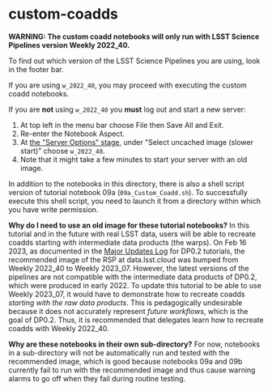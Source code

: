 # custom-coadds

**WARNING:
The custom coadd notebooks will only run with LSST Science Pipelines version Weekly 2022_40.**

To find out which version of the LSST Science Pipelines you are using, look in the footer bar.

If you are using `w_2022_40`, you may proceed with executing the custom coadd notebooks.

If you are **not** using `w_2022_40` you **must** log out and start a new server:
 1. At top left in the menu bar choose File then Save All and Exit.
 2. Re-enter the Notebook Aspect.
 3. At <a href="https://dp0-2.lsst.io/data-access-analysis-tools/nb-intro.html#how-to-log-in-navigate-and-log-out-of-jupyterlab">the "Server Options" stage</a>, under "Select uncached image (slower start)" choose `w_2022_40`.
 4. Note that it might take a few minutes to start your server with an old image.

In addition to the notebooks in this directory, there is also a shell script version of tutorial notebook 09a (`09a_Custom_Coadd.sh`). To successfully execute this shell script, you need to launch it from a directory within which you have write permission.

**Why do I need to use an old image for these tutorial notebooks?**
In this tutorial and in the future with real LSST data, users will be able to recreate coadds starting with intermediate data products (the warps).
On Feb 16 2023, as documented in the <a href="https://dp0-2.lsst.io/tutorials-examples/major-updates-log.html#major-updates-log">Major Updates Log</a> for DP0.2 tutorials, the recommended image of the RSP at data.lsst.cloud was bumped from Weekly 2022_40 to Weekly 2023_07.
However, the latest versions of the pipelines are not compatible with the intermediate data products of DP0.2, which were produced in early 2022.
To update this tutorial to be able to use Weekly 2023_07, it would have to demonstrate how to recreate coadds *starting with the raw data products*.
This is pedagogically undesirable because it does not accurately represent *future workflows*, which is the goal of DP0.2.
Thus, it is recommended that delegates learn how to recreate coadds with Weekly 2022_40.

**Why are these notebooks in their own sub-directory?**
For now, notebooks in a sub-directory will not be automatically run and tested with the recommended image, which is good because notebooks 09a and 09b currently fail to run with the recommended image and thus cause warning alarms to go off when they fail during routine testing.
